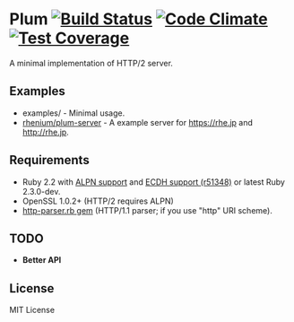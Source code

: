 # Plum [![Build Status](https://travis-ci.org/rhenium/plum.png?branch=master)](https://travis-ci.org/rhenium/plum) [![Code Climate](https://codeclimate.com/github/rhenium/plum/badges/gpa.svg)](https://codeclimate.com/github/rhenium/plum) [![Test Coverage](https://codeclimate.com/github/rhenium/plum/badges/coverage.svg)](https://codeclimate.com/github/rhenium/plum/coverage)
A minimal implementation of HTTP/2 server.

## Examples
* examples/ - Minimal usage.
* [rhenium/plum-server](https://github.com/rhenium/plum-server) - A example server for https://rhe.jp and http://rhe.jp.

## Requirements
* Ruby 2.2 with [ALPN support](https://gist.github.com/rhenium/b1711edcc903e8887a51) and [ECDH support (r51348)](https://bugs.ruby-lang.org/projects/ruby-trunk/repository/revisions/51348/diff?format=diff) or latest Ruby 2.3.0-dev.
* OpenSSL 1.0.2+ (HTTP/2 requires ALPN)
* [http-parser.rb gem](https://rubygems.org/gems/http_parser.rb) (HTTP/1.1 parser; if you use "http" URI scheme).

## TODO
* **Better API**

## License
MIT License
